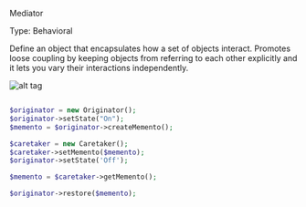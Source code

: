 Mediator

Type: Behavioral

Define an object that encapsulates how a set of objects interact. Promotes loose coupling by keeping objects from referring to each other explicitly and it lets you vary their interactions independently.

![alt tag](https://habrastorage.org/getpro/habr/post_images/9c4/8eb/8ab/9c48eb8ab34d448fc5886c5c965de090.jpg)

```php

$originator = new Originator();
$originator->setState("On");
$memento = $originator->createMemento();

$caretaker = new Caretaker();
$caretaker->setMemento($memento);
$originator->setState('Off');

$memento = $caretaker->getMemento();

$originator->restore($memento);

```
